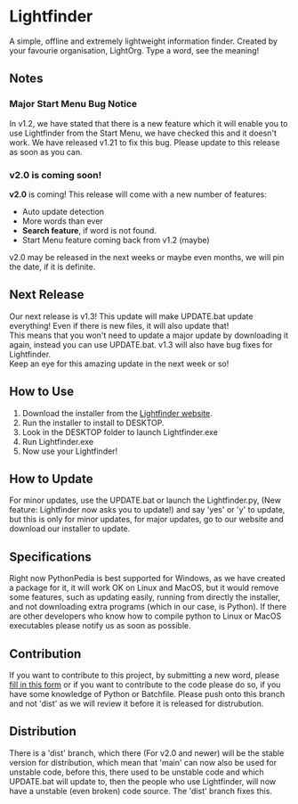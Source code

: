 # Lightfinder
A simple, offline and extremely lightweight information finder. Created by your favourie organisation, LightOrg. Type a word, see the meaning!

## Notes 
### Major Start Menu Bug Notice
In v1.2, we have stated that there is a new feature which it will enable you to use Lightfinder from the Start Menu, we have checked this and it doesn't work. We have released v1.21 to fix this bug. Please update to this release as soon as you can.
</br>
### v2.0 is coming soon!
**v2.0** is coming! This release will come with a new number of features:
 * Auto update detection
 * More words than ever
 * **Search feature**, if word is not found. <br/>
 * Start Menu feature coming back from v1.2 (maybe)

 v2.0 may be released in the next weeks or maybe even months, we will pin the date, if it is definite. 

## Next Release 
Our next release is v1.3! This update will make UPDATE.bat update everything! Even if there is new files, it will also update that! <br/>
This means that you won't need to update a major update by downloading it again, instead you can use UPDATE.bat. v1.3 will also have bug fixes for Lightfinder.<br/>
Keep an eye for this amazing update in the next week or so!

## How to Use
1. Download the installer from the [Lightfinder website](https://bit.ly/lightfinder).
2. Run the installer to install to DESKTOP.
3. Look in the DESKTOP folder to launch Lightfinder.exe
4. Run Lightfinder.exe
5. Now use your Lightfinder!

## How to Update
For minor updates, use the UPDATE.bat or launch the Lightfinder.py, (New feature: Lightfinder now asks you to update!) and say 'yes' or 'y' to update, but this is only for minor updates, for major updates, go to our website and download our installer to update.

## Specifications 
Right now PythonPedia is best supported for Windows, as we have created a package for it, it will work OK on Linux and MacOS, but it would remove some features, such as updating easily, running from directly the installer, and not downloading extra programs (which in our case, is Python). If there are other developers who know how to compile python to Linux or MacOS executables please notify us as soon as possible.

## Contribution
If you want to contribute to this project, by submitting a new word, please [fill in this form](https://form.jotform.com/212341044897052) or if you want to contribute to the code please do so, if you have some knowledge of Python or Batchfile. Please push onto this branch and not 'dist' as we will review it before it is released for distrubution.

## Distribution 
There is a 'dist' branch, which there (For v2.0 and newer) will be the stable version for distribution, which mean that 'main' can now also be used for unstable code, before this, there used to be unstable code and which UPDATE.bat will update to, then the people who use Lightfinder, will now have a unstable (even broken) code source. The 'dist' branch fixes this. 
